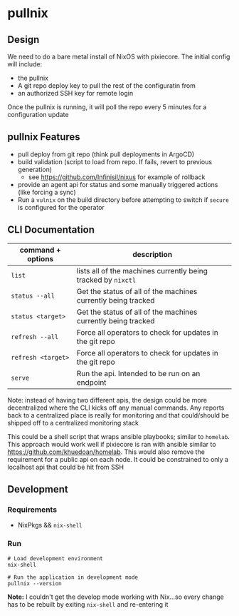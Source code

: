 # pullnix

## Design

We need to do a bare metal install of NixOS with pixiecore. The initial config will include:
  - the pullnix
  - A git repo deploy key to pull the rest of the configuratin from
  - an authorized SSH key for remote login


Once the pullnix is running, it will poll the repo every 5 minutes for a configuration update


## pullnix Features

- pull deploy from git repo (think pull deployments in ArgoCD)
- build validation (script to load from repo. If fails, revert to previous generation)
    + see https://github.com/Infinisil/nixus for example of rollback
- provide an agent api for status and some manually triggered actions (like forcing a sync)
- Run a `vulnix` on the build directory before attempting to switch if `secure` is configured for the operator


## CLI Documentation

| command + options | description |
| ----------------- | ----------- |
| `list` | lists all of the machines currently being tracked by `nixctl` |
| `status --all` | Get the status of all of the machines currently being tracked |
| `status <target>` | Get the status of all of the machines currently being tracked |
| `refresh --all` | Force all operators to check for updates in the git repo |
| `refresh <target>` | Force all operators to check for updates in the git repo |
| `serve` | Run the api. Intended to be run on an endpoint |


Note: instead of having two different apis, the design could be more decentralized where the CLI kicks off any 
manual commands. Any reports back to a centralized place is really for monitoring and that could/should be shipped
off to a centralized monitoring stack


This could be a shell script that wraps ansible playbooks; similar to `homelab`. This approach 
would work well if pixiecore is ran with ansible similar to https://github.com/khuedoan/homelab.
This would also remove the requirement for a public api on each node. It could be constrained to
only a localhost api that could be hit from SSH



## Development
### Requirements
- NixPkgs && `nix-shell`

### Run

```
# Load development environment
nix-shell

# Run the application in development mode
pullnix --version
```

**Note:** I couldn't get the develop mode working with Nix...so every change has to be rebuilt by
exiting `nix-shell` and re-entering it
